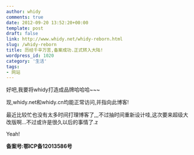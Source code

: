 ```yaml
---
author: whidy
comments: true
date: 2012-09-20 13:52:20+00:00
template: post
draft: false
link: http://www.whidy.net/whidy-reborn.html
slug: /whidy-reborn
title: 历经千辛万苦,备案成功.正式转入大陆!
wordpress_id: 1020
category: '生活'
tags:
- 网站
---
```


好吧,我要将whidy打造成品牌哈哈哈~~~

现,whidy.net和whidy.cn均能正常访问,并指向此博客!

最近比较忙也没有太多时间打理博客了,,,不过抽时间重新设计哇,这次要来超级大改版啊...不过或许是很久以后的事情了.z

Yeah!

**备案号:鄂ICP备12013586号**
